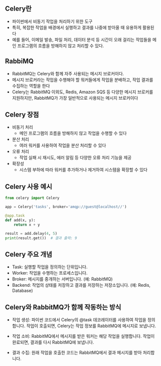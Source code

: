 ## Celery란
- 파이썬에서 비동기 작업을 처리하기 위한 도구
- 특히, 복잡한 작업을 배경에서 실행하고 결과를 나중에 받아올 때 유용하게 활용된다
- 예를 들어, 이메일 발송, 파일 처리, 데이터 분석 등 시간이 오래 걸리는 작업들을 메인 프로그램의 흐름을 방해하지 않고 처리할 수 있다.

## RabbiMQ
- RabbitMQ는 Celery와 함께 자주 사용되는 메시지 브로커이다.
- 메시지 브로커라는 작업을 수행해야 할 워커들에게 작업을 분배하고, 작업 결과를 수집하는 역할을 한다
- Celery는 RabbitMQ 이외도, Redis, Amazon SQS 등 다양한 메시지 브로커를 지원하지만, RabbitMQ가 가장 일반적으로 사용되는 메시지 브로커이다

## Celery 장점
- 비동기 처리
    - 메인 프로그램의 흐름을 방해하지 않고 작업을 수행할 수 있다 
- 분산 처리
    - 여러 워커를 사용하여 작업을 분산 처리할 수 있다
- 오류 처리
    - 작업 실패 시 재시도, 에러 알림 등 다양한 오류 처리 기능을 제공 
- 확장성
    - 시스템 부하에 따라 워커를 추가하거나 제거하여 시스템을 확장할 수 있다
    
## Celery 사용 예시
```python
from celery import Celery

app = Celery('tasks', broker='amqp://guest@localhost//')

@app.task
def add(x, y):
    return x + y

result = add.delay(4, 5)
print(result.get())  # 결과 출력: 9
```

## Celery 주요 개념
- Task: 실행할 작업을 정의하는 단위입니다.
- Worker: 작업을 수행하는 프로세스입니다.
- Broker: 메시지를 중개하는 서버입니다. (예: RabbitMQ)
- Backend: 작업의 상태를 저장하고 결과를 저장하는 저장소입니다. (예: Redis, Database)

## Celery와 RabbitMQ가 함께 작동하는 방식
- 작업 생성:
파이썬 코드에서 Celery의 @task 데코레이터를 사용하여 작업을 정의합니다.
작업이 호출되면, Celery는 작업 정보를 RabbitMQ에 메시지로 보냅니다.

- 작업 소비:
RabbitMQ에서 메시지를 받은 워커는 해당 작업을 실행합니다.
작업이 완료되면, 결과를 다시 RabbitMQ에 보냅니다.

- 결과 수집:
원래 작업을 호출한 코드는 RabbitMQ에서 결과 메시지를 받아 처리합니다.